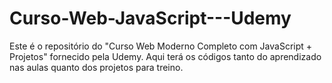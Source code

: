 # Curso-Web-JavaScript---Udemy
Este é o repositório do "Curso Web Moderno Completo com JavaScript + Projetos" fornecido pela Udemy. Aqui terá os códigos tanto do aprendizado nas aulas quanto dos projetos para treino.
